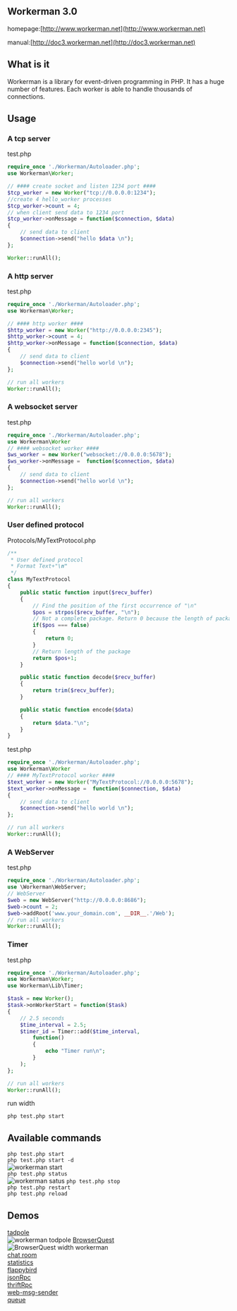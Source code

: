 ## Workerman 3.0 

homepage:[http://www.workerman.net](http://www.workerman.net)

manual:[http://doc3.workerman.net](http://doc3.workerman.net)

## What is it
Workerman is a library for event-driven programming in PHP. It has a huge number of features. Each worker is able to handle thousands of connections.

## Usage

### A tcp server
test.php
```php
require_once './Workerman/Autoloader.php';
use Workerman\Worker;

// #### create socket and listen 1234 port ####
$tcp_worker = new Worker("tcp://0.0.0.0:1234");
//create 4 hello_worker processes
$tcp_worker->count = 4;
// when client send data to 1234 port
$tcp_worker->onMessage = function($connection, $data)
{
    // send data to client
    $connection->send("hello $data \n");
};

Worker::runAll();
```

### A http server
test.php
```php
require_once './Workerman/Autoloader.php';
use Workerman\Worker;

// #### http worker ####
$http_worker = new Worker("http://0.0.0.0:2345");
$http_worker->count = 4;
$http_worker->onMessage = function($connection, $data)
{
    // send data to client
    $connection->send("hello world \n");
};

// run all workers
Worker::runAll();
```


### A websocket server 
test.php
```php
require_once './Workerman/Autoloader.php';
use Workerman\Worker
// #### websocket worker ####
$ws_worker = new Worker("websocket://0.0.0.0:5678");
$ws_worker->onMessage =  function($connection, $data)
{
    // send data to client
    $connection->send("hello world \n");
};

// run all workers
Worker::runAll();
```

### User defined protocol 
Protocols/MyTextProtocol.php
```php
/**
 * User defined protocol
 * Format Text+"\n"
 */
class MyTextProtocol
{
    public static function input($recv_buffer)
    {
        // Find the position of the first occurrence of "\n"
        $pos = strpos($recv_buffer, "\n");
        // Not a complete package. Return 0 because the length of package can not be calculated
        if($pos === false)
        {
            return 0;
        }
        // Return length of the package
        return $pos+1;
    }

    public static function decode($recv_buffer)
    {
        return trim($recv_buffer);
    }

    public static function encode($data)
    {
        return $data."\n";
    }
}
```

test.php
```php
require_once './Workerman/Autoloader.php';
use Workerman\Worker
// #### MyTextProtocol worker ####
$text_worker = new Worker("MyTextProtocol://0.0.0.0:5678");
$text_worker->onMessage =  function($connection, $data)
{
    // send data to client
    $connection->send("hello world \n");
};

// run all workers
Worker::runAll();
```

### A WebServer
test.php
```php
require_once './Workerman/Autoloader.php';
use \Workerman\WebServer;
// WebServer
$web = new WebServer("http://0.0.0.0:8686");
$web->count = 2;
$web->addRoot('www.your_domain.com', __DIR__.'/Web');
// run all workers
Worker::runAll();
```

### Timer
test.php
```php
require_once './Workerman/Autoloader.php';
use Workerman\Worker;
use Workerman\Lib\Timer;

$task = new Worker();
$task->onWorkerStart = function($task)
{
    // 2.5 seconds
    $time_interval = 2.5; 
    $timer_id = Timer::add($time_interval, 
        function()
        {
            echo "Timer run\n";
        }
    );
};

// run all workers
Worker::runAll();
```

run width

```php test.php start```

## Available commands
```php test.php start  ```  
```php test.php start -d  ```  
![workerman start](http://www.workerman.net/img/workerman-start.png)  
```php test.php status  ```  
![workerman satus](http://www.workerman.net/img/workerman-status.png)
```php test.php stop  ```  
```php test.php restart  ```  
```php test.php reload  ```  

## Demos
[tadpole](http://kedou.workerman.net/)  
![workerman todpole](https://github.com/walkor/workerman-todpole/blob/master/Applications/Todpole/Web/images/workerman-todpole-browser.png?raw=true)
[BrowserQuest](http://browserquest.workerman.net/)  
![BrowserQuest width workerman](http://www.workerman.net/img/browserquest.jpg)  
[chat room](http://chat.workerman.net/)  
[statistics](http://monitor.workerman.net/)  
[flappybird](http://flap.workerman.net/)  
[jsonRpc](https://github.com/walkor/workerman-JsonRpc)  
[thriftRpc](https://github.com/walkor/workerman-thrift)  
[web-msg-sender](https://github.com/walkor/web-msg-sender)  
[queue](https://github.com/walkor/workerman-queue)
